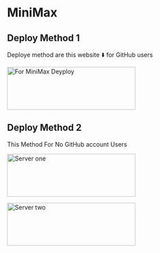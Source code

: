 # MiniMax

## Deploy Method 1

Deploye method are this website ⬇️ for GitHub users

<a href="https://Abhiram-Aj.github.io/MiniMax-Web"><img align="center" src="https://telegra.ph/file/1692f1e55734aafbab3e4.png" alt="For MiniMax Deyploy" height="100" width="300" /></a>
<br>

## Deploy Method 2

This Method For No GitHub account Users

<a href="https://abhiram-aj.github.io/MiniMax-Web/Deployone.html"><img align="center" src="https://telegra.ph/file/16445eb522ae28ee7999d.png" alt="Server one" height="100" width="300" /></a>
<br>

<a href="https://abhiram-aj.github.io/MiniMax-Web/Deploytwo.html"><img align="center" src="https://telegra.ph/file/0d0af5baa481a091c1627.png" alt="Server two" height="100" width="300" /></a>
<br>
